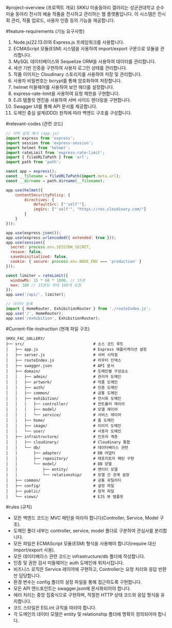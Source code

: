 #project-overview (프로젝트 개요)
SKKU 미술동아리 갤러리는 성균관대학교 순수 미술 동아리 전시의 예술 작품을 전시하고 관리하는 웹 플랫폼입니다. 이 시스템은 전시회 관리, 작품 업로드, 사용자 인증 등의 기능을 제공합니다.

#feature-requirements (기능 요구사항)
1. Node.js(22.13.0)와 Express.js 프레임워크를 사용합니다.
2. ECMAScript 모듈(ESM) 시스템을 사용하여 import/export 구문으로 모듈을 관리합니다.
3. MySQL 데이터베이스와 Sequelize ORM을 사용하여 데이터를 관리합니다.
4. 세션 기반 인증을 구현하여 사용자 로그인 상태를 관리합니다.
5. 작품 이미지는 Cloudinary 스토리지를 사용하여 저장 및 관리합니다.
6. 사용자 비밀번호는 bcrypt를 통해 암호화하여 저장합니다.
7. helmet 미들웨어를 사용하여 보안 헤더를 설정합니다.
8. express-rate-limit을 사용하여 요청 제한을 구현합니다.
9. EJS 템플릿 엔진을 사용하여 서버 사이드 렌더링을 구현합니다.
10. Swagger UI를 통해 API 문서를 제공합니다.
11. 도메인 중심 설계(DDD) 원칙에 따라 백엔드 구조를 구성합니다.

#relevant-codes (관련 코드)
```javascript
// 서버 설정 예시 (app.js)
import express from 'express';
import session from 'express-session';
import helmet from 'helmet';
import rateLimit from 'express-rate-limit';
import { fileURLToPath } from 'url';
import path from 'path';

const app = express();
const __filename = fileURLToPath(import.meta.url);
const __dirname = path.dirname(__filename);

app.use(helmet({
    contentSecurityPolicy: {
        directives: {
            defaultSrc: ["'self'"],
            imgSrc: ["'self'", "https://res.cloudinary.com/"]
        }
    }
}));

app.use(express.json());
app.use(express.urlencoded({ extended: true }));
app.use(session({
  secret: process.env.SESSION_SECRET,
  resave: false,
  saveUninitialized: false,
  cookie: { secure: process.env.NODE_ENV === 'production' }
}));

const limiter = rateLimit({
  windowMs: 15 * 60 * 1000, // 15분
  max: 100 // 15분당 최대 100개 요청
});
app.use('/api/', limiter);

// 라우터 등록
import { HomeRouter, ExhibitionRouter } from './routeIndex.js';
app.use('/', HomeRouter);
app.use('/exhibition', ExhibitionRouter);
```

#Current-file-instruction (현재 파일 구조)
```
SKKU_FAC_GALLERY/
├── src/                              # 소스 코드 루트
│   ├── app.js                        # Express 애플리케이션 설정
│   ├── server.js                     # 서버 시작점
│   ├── routeIndex.js                 # 라우터 인덱스
│   ├── swagger.json                  # API 문서
│   ├── domain/                       # 도메인별 구성요소
│   │   ├── admin/                    # 관리자 도메인
│   │   ├── artwork/                  # 작품 도메인
│   │   ├── auth/                     # 인증 도메인
│   │   ├── common/                   # 공통 도메인
│   │   ├── exhibition/               # 전시회 도메인
│   │   │   ├── controller/           # 컨트롤러 레이어
│   │   │   ├── model/                # 모델 레이어
│   │   │   └── service/              # 서비스 레이어
│   │   ├── home/                     # 홈 도메인
│   │   ├── image/                    # 이미지 도메인
│   │   └── user/                     # 사용자 도메인
│   ├── infrastructure/               # 인프라 계층
│   │   ├── cloudinary/               # Cloudinary 통합
│   │   └── db/                       # 데이터베이스 관련
│   │       ├── adapter/              # DB 어댑터
│   │       ├── repository/           # 레포지토리 패턴 구현
│   │       └── model/                # DB 모델
│   │           ├── entity/           # 엔티티 모델
│   │           └── relationship/     # 모델 간 관계 설정
│   ├── common/                       # 공통 유틸리티
│   ├── config/                       # 설정 파일
│   ├── public/                       # 정적 파일
│   └── views/                        # EJS 뷰 템플릿
```

#rules (규칙)
- 모든 백엔드 코드는 MVC 패턴을 따라야 합니다(Controller, Service, Model 구조).
- 도메인 폴더 내부는 controller, service, model 폴더로 구분하여 관심사를 분리합니다.
- 모든 파일은 ECMAScript 모듈(ESM) 형식을 사용해야 합니다(require 대신 import/export 사용).
- 모든 데이터베이스 관련 코드는 infrastructure/db 폴더에 작성합니다.
- 인증 및 권한 검사 미들웨어는 auth 도메인에 위치시킵니다.
- 비즈니스 로직은 Service 레이어에 구현하고, Controller는 요청 처리와 응답 반환만 담당합니다.
- 환경 변수는 config 폴더의 설정 파일을 통해 접근하도록 구현합니다.
- 모든 API 엔드포인트는 swagger.json에 문서화되어야 합니다.
- 에러 처리는 중앙 집중식으로 구현하며, 적절한 HTTP 상태 코드와 응답 형식을 유지합니다.
- 코드 스타일은 ESLint 규칙을 따라야 합니다.
- 각 도메인의 데이터 모델은 entity 및 relationship 폴더에 명확히 정의되어야 합니다.
